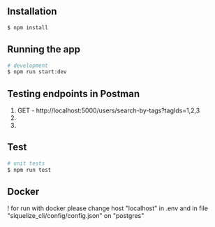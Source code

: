 ## Installation

```bash
$ npm install
```

## Running the app

```bash
# development
$ npm run start:dev
```

## Testing endpoints in Postman

1) GET - http://localhost:5000/users/search-by-tags?tagIds=1,2,3
2)
3)

## Test

```bash
# unit tests
$ npm run test
```

## Docker 

! for run with docker please change host "localhost" in .env
and in file "siquelize_cli/config/config.json" on "postgres"

